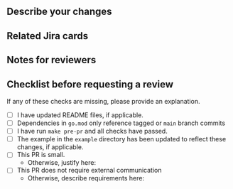 ## Describe your changes

## Related Jira cards

## Notes for reviewers

## Checklist before requesting a review
If any of these checks are missing, please provide an explanation.

- [ ] I have updated README files, if applicable.
- [ ] Dependencies in `go.mod` only reference tagged or `main` branch commits
- [ ] I have run `make pre-pr` and all checks have passed.
- [ ] The example in the `example` directory has been updated to reflect 
  these changes, if applicable.
- [ ] This PR is small. 
    - Otherwise, justify here:
- [ ] This PR does not require external communication
    - Otherwise, describe requirements here:

